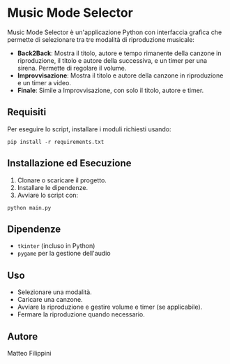 # Music Mode Selector

Music Mode Selector è un'applicazione Python con interfaccia grafica che permette di selezionare tra tre modalità di riproduzione musicale:

- **Back2Back**: Mostra il titolo, autore e tempo rimanente della canzone in riproduzione, il titolo e autore della successiva, e un timer per una sirena. Permette di regolare il volume.
- **Improvvisazione**: Mostra il titolo e autore della canzone in riproduzione e un timer a video.
- **Finale**: Simile a Improvvisazione, con solo il titolo, autore e timer.

## Requisiti

Per eseguire lo script, installare i moduli richiesti usando:

```
pip install -r requirements.txt
```

## Installazione ed Esecuzione

1. Clonare o scaricare il progetto.
2. Installare le dipendenze.
3. Avviare lo script con:

```
python main.py
```

## Dipendenze

- `tkinter` (incluso in Python)
- `pygame` per la gestione dell'audio

## Uso

- Selezionare una modalità.
- Caricare una canzone.
- Avviare la riproduzione e gestire volume e timer (se applicabile).
- Fermare la riproduzione quando necessario.

## Autore

Matteo Filippini

